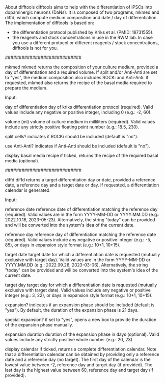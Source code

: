 About difftools
difftools aims to help with the differentiation of iPSCs into dopaminergic neurons (DaNs).
It is composed of two programs, mkmed and diffd, which compute medium composition and date / day of differentiation.
The implementation of difftools is based on:
- the differentiation protocol published by Kriks et al. (PMID: 19731555).
- the reagents and stock concentrations in use in the RWM lab.
In case you use a different protocol or different reagents / stock concentrations, difftools is not for you.

############################

mkmed
mkmed returns the composition of your culture medium, provided a day of differentiation and a required volume.
If split and/or Anti-Anti are set to "yes", the medium composition also includes ROCKi and Anti-Anti.
If requested, mkmed also returns the recipe of the basal media required to prepare the medium.

Input:

day of differentiation day of kriks differentiation protocol (required).
Valid values include any negative or positive integer, including 0 (e.g.: -2, 60).

volume (ml) volume of culture medium in milliliters (required).
Valid values include any strictly positive floating point number (e.g.: 18.5, 230).

split cells? indicates if ROCKi should be included (default is "no").

use Anti-Anti? indicates if Anti-Anti should be included (default is "no").

display basal media recipe if ticked, returns the recipe of the required basal media (optional).

############################

diffd
diffd returns a target differentiation day or date, provided a reference date, a reference day and a target date or day.
If requested, a differentiation calendar is generated.

Input:

reference date reference date of differentiation matching the reference day (required).
Valid values are in the form YYYY-MM-DD or YYYY.MM.DD (e.g.: 2022.10.18, 2023-05-23).
Alternatively, the string "today" can be provided and will be converted into the system's idea of the current date.

reference day reference day of differentiation matching the reference date (required).
Valid values include any negative or positive integer (e.g.: -5, 85), or days in expansion style format (e.g.: 10+1, 10+15).

target date target date for which a differentiation date is requested (mutually exclusive with target day).
Valid values are in the form YYYY-MM-DD or YYYY.MM.DD (e.g.: 2022.09.28, 2023-03-06).
Alternatively, the string "today" can be provided and will be converted into the system's idea of the current date.

target day target day for which a differentiation date is requested (mutually exclusive with target date).
Valid values include any negative or positive integer (e.g.: 3, 22), or days in expansion style format (e.g.: 10+1, 10+15).

expansion? indicates if an expansion phase should be included (default is "yes").
By default, the duration of the expansion phase is 21 days.

special expansion? if set to "yes", opens a new box to provide the duration of the expansion phase manually.

expansion duration duration of the expansion phase in days (optional).
Valid values include any strictly positive whole number (e.g.: 20, 23)

display calendar if ticked, returns a complete differentiation calendar.
Note that a differentiation calendar can be obtained by providing only a reference date and a reference day (no target).
The first day of the calendar is the lowest value between -2, reference day and target day (if provided).
The last day is the highest value between 60, reference day and target day (if provided).
